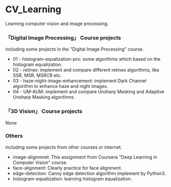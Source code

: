 # CV_Learning
Learning computer vision and image processing.

### 「Digital Image Processing」 Course projects
including some projects in the "Digital Image Processing" course.
 - 01 - histogram-equalization-pro: some algorithms which based on the histogram equalization.
 - 02 - retinex: implement and compare different retinex algorithms, like SSR, MSR, MSRCR etc.
 - 03 - haze-night-image-enhancement: implement Dark Channel algorithm to enhance haze and night images.
 - 04 - UM-AUM: implement and compare Unsharp Masking and Adaptive Unsharp Masking algorithms.

### 「3D Vision」 Course projects

None 

### Others
including some projects from other courses or internet.
+ image-alignmnet: This assignment from Coursera "Deep Learning in Computer Vision" course.
+ face-alignment: Clearly practice for face alignment.
+ edge-detection: Canny edge detection algorithm implement by Python3.
+ histogram-equalization: learning histogram equalization.

